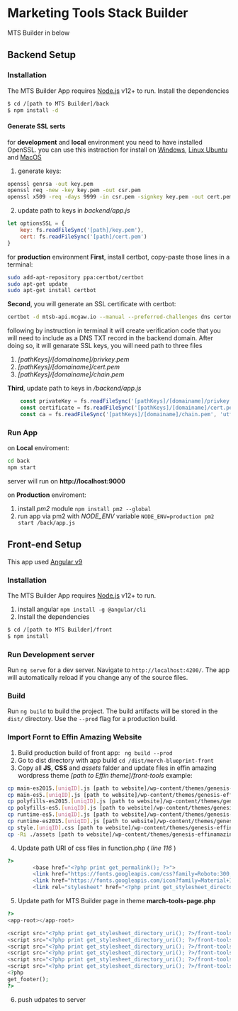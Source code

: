 # Marketing Tools Stack Builder
MTS Builder in below
## Backend Setup

### Installation

The MTS Builder App requires [Node.js](https://nodejs.org/) v12+ to run.
Install the dependencies
```sh
$ cd /[path to MTS Builder]/back
$ npm install -d
```
#### Generate SSL serts 
for **development** and **local** environment 
you need to have installed OpenSSL. you can use this instraction for install on [Windows](https://tecadmin.net/install-openssl-on-windows/), [Linux Ubuntu](https://cloudwafer.com/blog/installing-openssl-on-ubuntu-16-04-18-04/) and [MacOS](http://macappstore.org/openssl/)

1. generate keys:
```sh
openssl genrsa -out key.pem
openssl req -new -key key.pem -out csr.pem
openssl x509 -req -days 9999 -in csr.pem -signkey key.pem -out cert.pem
```
2. update path to keys in _backend/app.js_
```javascript
let optionsSSL = {
    key: fs.readFileSync('[path]/key.pem'),
    cert: fs.readFileSync('[path]/cert.pem')
}
```
for **production** environment
**First**, install certbot, copy-paste those lines in a terminal:
```sh
sudo add-apt-repository ppa:certbot/certbot
sudo apt-get update
sudo apt-get install certbot
```
**Second**, you will generate an SSL certificate with certbot:
```sh
certbot -d mtsb-api.mcgaw.io --manual --preferred-challenges dns certonly
```
following by instruction in terminal it will create verification code that you will need to include as a DNS TXT record in the backend domain. After doing so, it will genarate SSL keys, you will need path to three files 
1. _[pathKeys]/[domainame]/privkey.pem_
2. _[pathKeys]/[domainame]/cert.pem_
3. _[pathKeys]/[domainame]/chain.pem_
 
**Third**, update path to keys in _/backend/app.js_
```javascript
    const privateKey = fs.readFileSync('[pathKeys]/[domainame]/privkey.pem', 'utf8');
    const certificate = fs.readFileSync('[pathKeys]/[domainame]/cert.pem', 'utf8');
    const ca = fs.readFileSync('[pathKeys]/[domainame]/chain.pem', 'utf8');
```
### Run App
on **Local** enviroment:
```sh
cd back
npm start
```
server will run on __http://localhost:9000__ 

on **Production** enviroment:
1. install _pm2_ module
``
npm install pm2 --global
``
2. run app via pm2 with _NODE_ENV_ variable
``
NODE_ENV=production pm2 start /back/app.js
``

## Front-end Setup
This app used [Angular v9](https://angular.io/docs)

### Installation
The MTS Builder App requires [Node.js](https://nodejs.org/) v12+ to run.
1. install angular 
``
npm install -g @angular/cli
``
2. Install the dependencies
```sh
$ cd /[path to MTS Builder]/front
$ npm install
```
### Run Development server

Run `ng serve` for a dev server. Navigate to `http://localhost:4200/`. The app will automatically reload if you change any of the source files.

### Build

Run `ng build` to build the project. The build artifacts will be stored in the `dist/` directory. Use the `--prod` flag for a production build.

### Import Fornt to Effin Amazing Website
1. Build production build of front app:
`` ng build --prod``
2. Go to dist directory with app build
``cd /dist/merch-blueprint-front``
3. Copy all **JS**, **CSS** and _assets_ falder and update files in effin amazing wordpress theme _[path to Effin theme]/front-tools_
example: 
```sh
cp main-es2015.[uniqID].js [path to website]/wp-content/themes/genesis-effinamazing/front-tools
cp main-es5.[uniqID].js [path to website]/wp-content/themes/genesis-effinamazing/front-tools
cp polyfills-es2015.[uniqID].js [path to website]/wp-content/themes/genesis-effinamazing/front-tools
cp polyfills-es5.[uniqID].js [path to website]/wp-content/themes/genesis-effinamazing/front-tools
cp runtime-es5.[uniqID].js [path to website]/wp-content/themes/genesis-effinamazing/front-tools
cp runtime-es2015.[uniqID].js [path to website]/wp-content/themes/genesis-effinamazing/front-tools
cp style.[uniqID].css [path to website]/wp-content/themes/genesis-effinamazing/front-tools
cp -Ri ./assets [path to website]/wp-content/themes/genesis-effinamazing/front-tools
```
4. Update path URI of css files in function.php ( _line 116_ )
```PHP
?>
		<base href="<?php print get_permalink(); ?>">
		<link href="https://fonts.googleapis.com/css?family=Roboto:300,400,500&display=swap" rel="stylesheet">
		<link href="https://fonts.googleapis.com/icon?family=Material+Icons" rel="stylesheet">
		<link rel="stylesheet" href="<?php print get_stylesheet_directory_uri(); ?>/front-tools/styles.[uniqID].css">
```
5. Update path for MTS Builder page in theme __march-tools-page.php__
```PHP
?>
<app-root></app-root>

<script src="<?php print get_stylesheet_directory_uri(); ?>/front-tools/runtime-es2015.[uniqID].js" type="module"></script>
<script src="<?php print get_stylesheet_directory_uri(); ?>/front-tools/runtime-es5.[uniqID].js" nomodule defer></script>
<script src="<?php print get_stylesheet_directory_uri(); ?>/front-tools/polyfills-es5.[uniqID].js" nomodule defer></script>
<script src="<?php print get_stylesheet_directory_uri(); ?>/front-tools/polyfills-es2015.[uniqID].js" type="module"></script>
<script src="<?php print get_stylesheet_directory_uri(); ?>/front-tools/main-es2015.[uniqID].js" type="module"></script>
<script src="<?php print get_stylesheet_directory_uri(); ?>/front-tools/main-es5.[uniqID].js" nomodule defer></script>
<?php 
get_footer();
?>
```
6. push udpates to server
